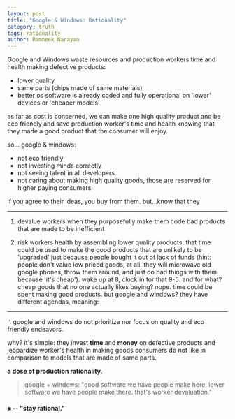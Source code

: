 ```yaml
---
layout: post
title: "Google & Windows: Rationality"
category: truth
tags: rationality
author: Ramneek Narayan
---
```


Google and Windows waste resources and production workers time and health making defective products:

- lower quality
- same parts (chips made of same materials)
- better os software is already coded and fully operational on 'lower' devices or 'cheaper models'

as far as cost is concerned, we can make one high quality product and be eco friendly and save production worker's time and health knowing that they made a good product that the consumer will enjoy.

so... google & windows:

- not eco friendly
- not investing minds correctly
- not seeing talent in all developers
- not caring about making high quality goods, those are reserved for higher paying consumers

if you agree to their ideas, you buy from them. but...know that they

---

1. devalue workers when they purposefully make them code bad products that are made to be inefficient

2. risk workers health by assembling lower quality products: that time could be used to make the good products that are unlikely to be 'upgraded' just because people bought it out of lack of funds (hint: people don't value low priced goods, at all. they will microwave old google phones, throw them around, and just do bad things with them because 'it's cheap'). wake up at 8, clock in for that 9-5: and for what? cheap goods that no one actually likes buying? nope. time could be spent making good products. but google and windows? they have different agendas, meaning:

---

$\therefore$ google and windows do not prioritize nor focus on quality and eco friendly endeavors.

why? it's simple: they invest **time** and **money** on defective products and jeopardize worker's health in making goods consumers do not like in comparison to models that are made of same parts.

**a dose of production rationality.**

> google + windows: "good software we have people make here, lower software we have people make there. that's worker devaluation."

#### ⨳ -- "stay rational."
